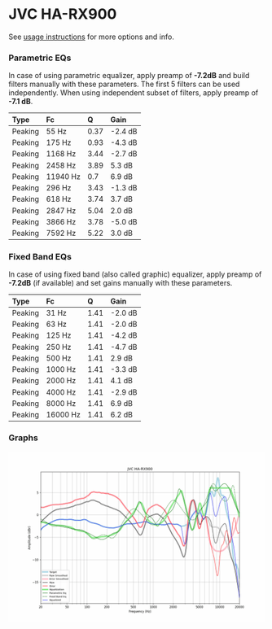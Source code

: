 # JVC HA-RX900
See [usage instructions](https://github.com/jaakkopasanen/AutoEq#usage) for more options and info.

### Parametric EQs
In case of using parametric equalizer, apply preamp of **-7.2dB** and build filters manually
with these parameters. The first 5 filters can be used independently.
When using independent subset of filters, apply preamp of **-7.1 dB**.

| Type    | Fc       |    Q | Gain    |
|:--------|:---------|:-----|:--------|
| Peaking | 55 Hz    | 0.37 | -2.4 dB |
| Peaking | 175 Hz   | 0.93 | -4.3 dB |
| Peaking | 1168 Hz  | 3.44 | -2.7 dB |
| Peaking | 2458 Hz  | 3.89 | 5.3 dB  |
| Peaking | 11940 Hz | 0.7  | 6.9 dB  |
| Peaking | 296 Hz   | 3.43 | -1.3 dB |
| Peaking | 618 Hz   | 3.74 | 3.7 dB  |
| Peaking | 2847 Hz  | 5.04 | 2.0 dB  |
| Peaking | 3866 Hz  | 3.78 | -5.0 dB |
| Peaking | 7592 Hz  | 5.22 | 3.0 dB  |

### Fixed Band EQs
In case of using fixed band (also called graphic) equalizer, apply preamp of **-7.2dB**
(if available) and set gains manually with these parameters.

| Type    | Fc       |    Q | Gain    |
|:--------|:---------|:-----|:--------|
| Peaking | 31 Hz    | 1.41 | -2.0 dB |
| Peaking | 63 Hz    | 1.41 | -2.0 dB |
| Peaking | 125 Hz   | 1.41 | -4.2 dB |
| Peaking | 250 Hz   | 1.41 | -4.7 dB |
| Peaking | 500 Hz   | 1.41 | 2.9 dB  |
| Peaking | 1000 Hz  | 1.41 | -3.3 dB |
| Peaking | 2000 Hz  | 1.41 | 4.1 dB  |
| Peaking | 4000 Hz  | 1.41 | -2.9 dB |
| Peaking | 8000 Hz  | 1.41 | 6.9 dB  |
| Peaking | 16000 Hz | 1.41 | 6.2 dB  |

### Graphs
![](./JVC%20HA-RX900.png)